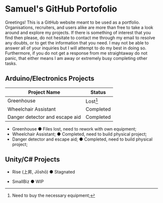 # Samuel's GitHub Portofolio

Greetings! This is a GitHub website meant to be used as a portfolio. Organisations, recruiters, and users alike are more than free to take a look around and explore my projects. If there is something of interest that you find then please, do not hesitate to contact me through my email to resolve any doubts, or to get the information that you need. I may not be able to answer all of your inquiries but I will attempt to do my best in doing so. Furthermore, if you do not get a response from me straightaway do not panic, that either means I am away or extremely busy completing other tasks.

## Arduino/Electronics Projects

| Project Name                   | Status          |
| ------------------------------ | --------------- |
| Greenhouse                     | Lost[^1]        |
| Wheelchair Assistant           | Completed       |
| Danger detector and escape aid | Completed       |

- Greenhouse ● Files lost, need to rework with own equipment;
- Wheelchair Assistant; ● Completed, need to build physical project;
- Danger detector and escape aid; ● Completed, need to build physical project;

## Unity/C# Projects

- Rise (上昇, Jōshō) ● Stagnated
- SmallBiz ● WIP

  [^1]: Need to buy the necessary equipment;
